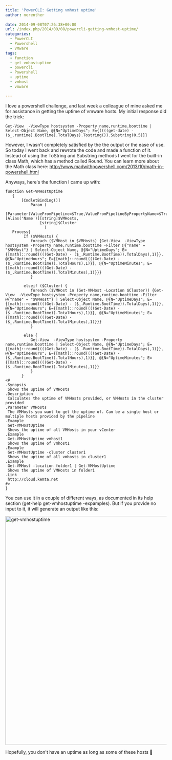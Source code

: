 ```yaml
---
title: 'PowerCLI: Getting vmhost uptime'
author: nerenther
 
date: 2014-09-08T07:26:38+00:00
url: /index.php/2014/09/08/powercli-getting-vmhost-uptime/
categories:
  - PowerCLI
  - Powershell
  - VMware
tags:
  - function
  - get-vmhostuptime
  - powercli
  - Powershell
  - uptime
  - vmhost
  - vmware

---
```

I love a powershell challenge, and last week a colleague of mine asked me for assistance in getting the uptime of vmware hosts. My initial response did the trick:

 ```
 Get-View  -ViewType hostsystem -Property name,runtime.boottime | Select-Object Name, @{N="UptimeDays"; E={((((get-date) - ($_.runtime).BootTime).TotalDays).Tostring()).Substring(0,5)}}
 ```

However, I wasn't completely satisfied by the the output or the ease of use.  
So today I went back and rewrote the code and made a function of it.  
Instead of using the ToString and Substring methods I went for the built-in class Math, which has a method called Round. You can learn more about the Math class here: <a href="http://www.madwithpowershell.com/2013/10/math-in-powershell.html" target="_blank" rel="noopener">http://www.madwithpowershell.com/2013/10/math-in-powershell.html</a>

Anyways, here's the function I came up with:

 ```
 function Get-VMHostUptime
    {
        [CmdletBinding()]
            Param (
                [Parameter(ValueFromPipeline=$True,ValueFromPipelineByPropertyName=$True)][Alias('Name')][string]$VMHosts,
                [string]$Cluster
                  )
    Process{
         If ($VMHosts) {
            foreach ($VMHost in $VMHosts) {Get-View  -ViewType hostsystem -Property name,runtime.boottime -Filter @{"name" = "$VMHost"} | Select-Object Name, @{N="UptimeDays"; E={[math]::round((((Get-Date) - ($_.Runtime.BootTime)).TotalDays),1)}}, @{N="UptimeHours"; E={[math]::round((((Get-Date) - ($_.Runtime.BootTime)).TotalHours),1)}}, @{N="UptimeMinutes"; E={[math]::round((((Get-Date) - ($_.Runtime.BootTime)).TotalMinutes),1)}}}
            }

         elseif ($Cluster) {
            foreach ($VMHost in (Get-VMHost -Location $Cluster)) {Get-View  -ViewType hostsystem -Property name,runtime.boottime -Filter @{"name" = "$VMHost"} | Select-Object Name, @{N="UptimeDays"; E={[math]::round((((Get-Date) - ($_.Runtime.BootTime)).TotalDays),1)}}, @{N="UptimeHours"; E={[math]::round((((Get-Date) - ($_.Runtime.BootTime)).TotalHours),1)}}, @{N="UptimeMinutes"; E={[math]::round((((Get-Date) - ($_.Runtime.BootTime)).TotalMinutes),1)}}}
            }

         else {
            Get-View  -ViewType hostsystem -Property name,runtime.boottime | Select-Object Name, @{N="UptimeDays"; E={[math]::round((((Get-Date) - ($_.Runtime.BootTime)).TotalDays),1)}}, @{N="UptimeHours"; E={[math]::round((((Get-Date) - ($_.Runtime.BootTime)).TotalHours),1)}}, @{N="UptimeMinutes"; E={[math]::round((((Get-Date) - ($_.Runtime.BootTime)).TotalMinutes),1)}}
            }
        }
<#
 .Synopsis
  Shows the uptime of VMHosts
 .Description
  Calculates the uptime of VMHosts provided, or VMHosts in the cluster provided
 .Parameter VMHosts
  The VMHosts you want to get the uptime of. Can be a single host or multiple hosts provided by the pipeline
 .Example
  Get-VMHostUptime
  Shows the uptime of all VMHosts in your vCenter
 .Example
  Get-VMHostUptime vmhost1
  Shows the uptime of vmhost1
 .Example
  Get-VMHostUptime -cluster cluster1
  Shows the uptime of all vmhosts in cluster1
 .Example
  Get-VMHost -location folder1 | Get-VMHostUptime
  Shows the uptime of VMHosts in folder1
 .Link
  http://cloud.kemta.net
 #>
}
 ```

You can use it in a couple of different ways, as documented in its help section (get-help get-vmhostuptime -expamples). But if you provide no input to it, it will generate an output like this:

[<img decoding="async" loading="lazy" class="aligncenter size-full wp-image-627" alt="get-vmhostuptime" src="http://4.234.145.218/wp-content/uploads/2014/09/get-vmhostuptime.png" width="1224" height="712" srcset="http://4.234.145.218/wp-content/uploads/2014/09/get-vmhostuptime.png 1224w, http://4.234.145.218/wp-content/uploads/2014/09/get-vmhostuptime-300x175.png 300w, http://4.234.145.218/wp-content/uploads/2014/09/get-vmhostuptime-1024x596.png 1024w, http://4.234.145.218/wp-content/uploads/2014/09/get-vmhostuptime-768x447.png 768w" sizes="(max-width: 1224px) 100vw, 1224px" />][1]

Hopefully, you don't have an uptime as long as some of these hosts 🙂

 [1]: http://4.234.145.218/wp-content/uploads/2014/09/get-vmhostuptime.png